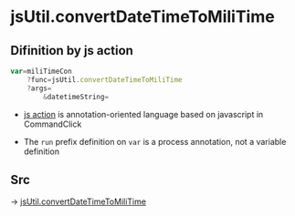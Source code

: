 # jsUtil.convertDateTimeToMiliTime

## Difinition by js action

```js.js
var=miliTimeCon
	?func=jsUtil.convertDateTimeToMiliTime
	?args=
		&datetimeString=
```

- [js action](#) is annotation-oriented language based on javascript in CommandClick

- The `run` prefix definition on `var` is a process annotation, not a variable definition

## Src

-> [jsUtil.convertDateTimeToMiliTime](https://github.com/puutaro/CommandClick/blob/master/app/src/main/java/com/puutaro/commandclick/fragment_lib/terminal_fragment/js_interface/JsUtil.kt#L48)


